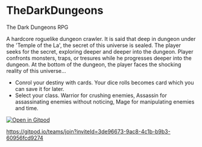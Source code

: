 # TheDarkDungeons
The Dark Dungeons RPG

A hardcore roguelike dungeon crawler.
It is said that deep in dungeon under the 'Temple of the La', the secret of this universe is sealed. The player seeks for the secret, exploring deeper and deeper into the dungeon. Player confronts monsters, traps, or tresures while he progresses deeper into the dungeon. At the bottom of the dungeon, the player faces the shocking reality of this universe...

- Conrol your destiny with cards. Your dice rolls becomes card which you can save it for later. 
- Select your class. Warrior for crushing enemies, Assassin for assassinating enemies without noticing, Mage for manipulating enemies and time.

[![Open in Gitpod](https://gitpod.io/button/open-in-gitpod.svg)](https://gitpod.io/#https://github.com/chaeripicker/TheDarkDungeons)

https://gitpod.io/teams/join?inviteId=3de96673-9ac8-4c1b-b9b3-60956fcd9274

